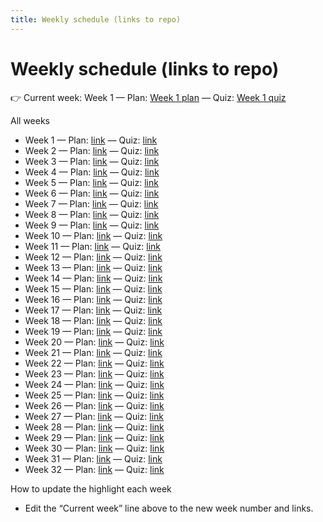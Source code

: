 ```yaml
---
title: Weekly schedule (links to repo)
---
```


# Weekly schedule (links to repo)

👉 Current week: Week 1 — Plan: [Week 1 plan](https://github.com/steven-ryan/ap-csp_25-26/blob/main/week%201/this-week.md) — Quiz: [Week 1 quiz](https://github.com/steven-ryan/ap-csp_25-26/blob/main/week%201/quiz.md)

All weeks
- Week 1 — Plan: [link](https://github.com/steven-ryan/ap-csp_25-26/blob/main/week%201/this-week.md) — Quiz: [link](https://github.com/steven-ryan/ap-csp_25-26/blob/main/week%201/quiz.md)
- Week 2 — Plan: [link](https://github.com/steven-ryan/ap-csp_25-26/blob/main/week%202/this-week.md) — Quiz: [link](https://github.com/steven-ryan/ap-csp_25-26/blob/main/week%202/quiz.md)
- Week 3 — Plan: [link](https://github.com/steven-ryan/ap-csp_25-26/blob/main/week%203/this-week.md) — Quiz: [link](https://github.com/steven-ryan/ap-csp_25-26/blob/main/week%203/quiz.md)
- Week 4 — Plan: [link](https://github.com/steven-ryan/ap-csp_25-26/blob/main/week%204/this-week.md) — Quiz: [link](https://github.com/steven-ryan/ap-csp_25-26/blob/main/week%204/quiz.md)
- Week 5 — Plan: [link](https://github.com/steven-ryan/ap-csp_25-26/blob/main/week%205/this-week.md) — Quiz: [link](https://github.com/steven-ryan/ap-csp_25-26/blob/main/week%205/quiz.md)
- Week 6 — Plan: [link](https://github.com/steven-ryan/ap-csp_25-26/blob/main/week%206/this-week.md) — Quiz: [link](https://github.com/steven-ryan/ap-csp_25-26/blob/main/week%206/quiz.md)
- Week 7 — Plan: [link](https://github.com/steven-ryan/ap-csp_25-26/blob/main/week%207/this-week.md) — Quiz: [link](https://github.com/steven-ryan/ap-csp_25-26/blob/main/week%207/quiz.md)
- Week 8 — Plan: [link](https://github.com/steven-ryan/ap-csp_25-26/blob/main/week%208/this-week.md) — Quiz: [link](https://github.com/steven-ryan/ap-csp_25-26/blob/main/week%208/quiz.md)
- Week 9 — Plan: [link](https://github.com/steven-ryan/ap-csp_25-26/blob/main/week%209/this-week.md) — Quiz: [link](https://github.com/steven-ryan/ap-csp_25-26/blob/main/week%209/quiz.md)
- Week 10 — Plan: [link](https://github.com/steven-ryan/ap-csp_25-26/blob/main/week%2010/this-week.md) — Quiz: [link](https://github.com/steven-ryan/ap-csp_25-26/blob/main/week%2010/quiz.md)
- Week 11 — Plan: [link](https://github.com/steven-ryan/ap-csp_25-26/blob/main/week%2011/this-week.md) — Quiz: [link](https://github.com/steven-ryan/ap-csp_25-26/blob/main/week%2011/quiz.md)
- Week 12 — Plan: [link](https://github.com/steven-ryan/ap-csp_25-26/blob/main/week%2012/this-week.md) — Quiz: [link](https://github.com/steven-ryan/ap-csp_25-26/blob/main/week%2012/quiz.md)
- Week 13 — Plan: [link](https://github.com/steven-ryan/ap-csp_25-26/blob/main/week%2013/this-week.md) — Quiz: [link](https://github.com/steven-ryan/ap-csp_25-26/blob/main/week%2013/quiz.md)
- Week 14 — Plan: [link](https://github.com/steven-ryan/ap-csp_25-26/blob/main/week%2014/this-week.md) — Quiz: [link](https://github.com/steven-ryan/ap-csp_25-26/blob/main/week%2014/quiz.md)
- Week 15 — Plan: [link](https://github.com/steven-ryan/ap-csp_25-26/blob/main/week%2015/this-week.md) — Quiz: [link](https://github.com/steven-ryan/ap-csp_25-26/blob/main/week%2015/quiz.md)
- Week 16 — Plan: [link](https://github.com/steven-ryan/ap-csp_25-26/blob/main/week%2016/this-week.md) — Quiz: [link](https://github.com/steven-ryan/ap-csp_25-26/blob/main/week%2016/quiz.md)
- Week 17 — Plan: [link](https://github.com/steven-ryan/ap-csp_25-26/blob/main/week%2017/this-week.md) — Quiz: [link](https://github.com/steven-ryan/ap-csp_25-26/blob/main/week%2017/quiz.md)
- Week 18 — Plan: [link](https://github.com/steven-ryan/ap-csp_25-26/blob/main/week%2018/this-week.md) — Quiz: [link](https://github.com/steven-ryan/ap-csp_25-26/blob/main/week%2018/quiz.md)
- Week 19 — Plan: [link](https://github.com/steven-ryan/ap-csp_25-26/blob/main/week%2019/this-week.md) — Quiz: [link](https://github.com/steven-ryan/ap-csp_25-26/blob/main/week%2019/quiz.md)
- Week 20 — Plan: [link](https://github.com/steven-ryan/ap-csp_25-26/blob/main/week%2020/this-week.md) — Quiz: [link](https://github.com/steven-ryan/ap-csp_25-26/blob/main/week%2020/quiz.md)
- Week 21 — Plan: [link](https://github.com/steven-ryan/ap-csp_25-26/blob/main/week%2021/this-week.md) — Quiz: [link](https://github.com/steven-ryan/ap-csp_25-26/blob/main/week%2021/quiz.md)
- Week 22 — Plan: [link](https://github.com/steven-ryan/ap-csp_25-26/blob/main/week%2022/this-week.md) — Quiz: [link](https://github.com/steven-ryan/ap-csp_25-26/blob/main/week%2022/quiz.md)
- Week 23 — Plan: [link](https://github.com/steven-ryan/ap-csp_25-26/blob/main/week%2023/this-week.md) — Quiz: [link](https://github.com/steven-ryan/ap-csp_25-26/blob/main/week%2023/quiz.md)
- Week 24 — Plan: [link](https://github.com/steven-ryan/ap-csp_25-26/blob/main/week%2024/this-week.md) — Quiz: [link](https://github.com/steven-ryan/ap-csp_25-26/blob/main/week%2024/quiz.md)
- Week 25 — Plan: [link](https://github.com/steven-ryan/ap-csp_25-26/blob/main/week%2025/this-week.md) — Quiz: [link](https://github.com/steven-ryan/ap-csp_25-26/blob/main/week%2025/quiz.md)
- Week 26 — Plan: [link](https://github.com/steven-ryan/ap-csp_25-26/blob/main/week%2026/this-week.md) — Quiz: [link](https://github.com/steven-ryan/ap-csp_25-26/blob/main/week%2026/quiz.md)
- Week 27 — Plan: [link](https://github.com/steven-ryan/ap-csp_25-26/blob/main/week%2027/this-week.md) — Quiz: [link](https://github.com/steven-ryan/ap-csp_25-26/blob/main/week%2027/quiz.md)
- Week 28 — Plan: [link](https://github.com/steven-ryan/ap-csp_25-26/blob/main/week%2028/this-week.md) — Quiz: [link](https://github.com/steven-ryan/ap-csp_25-26/blob/main/week%2028/quiz.md)
- Week 29 — Plan: [link](https://github.com/steven-ryan/ap-csp_25-26/blob/main/week%2029/this-week.md) — Quiz: [link](https://github.com/steven-ryan/ap-csp_25-26/blob/main/week%2029/quiz.md)
- Week 30 — Plan: [link](https://github.com/steven-ryan/ap-csp_25-26/blob/main/week%2030/this-week.md) — Quiz: [link](https://github.com/steven-ryan/ap-csp_25-26/blob/main/week%2030/quiz.md)
- Week 31 — Plan: [link](https://github.com/steven-ryan/ap-csp_25-26/blob/main/week%2031/this-week.md) — Quiz: [link](https://github.com/steven-ryan/ap-csp_25-26/blob/main/week%2031/quiz.md)
- Week 32 — Plan: [link](https://github.com/steven-ryan/ap-csp_25-26/blob/main/week%2032/this-week.md) — Quiz: [link](https://github.com/steven-ryan/ap-csp_25-26/blob/main/week%2032/quiz.md)

How to update the highlight each week
- Edit the “Current week” line above to the new week number and links.
